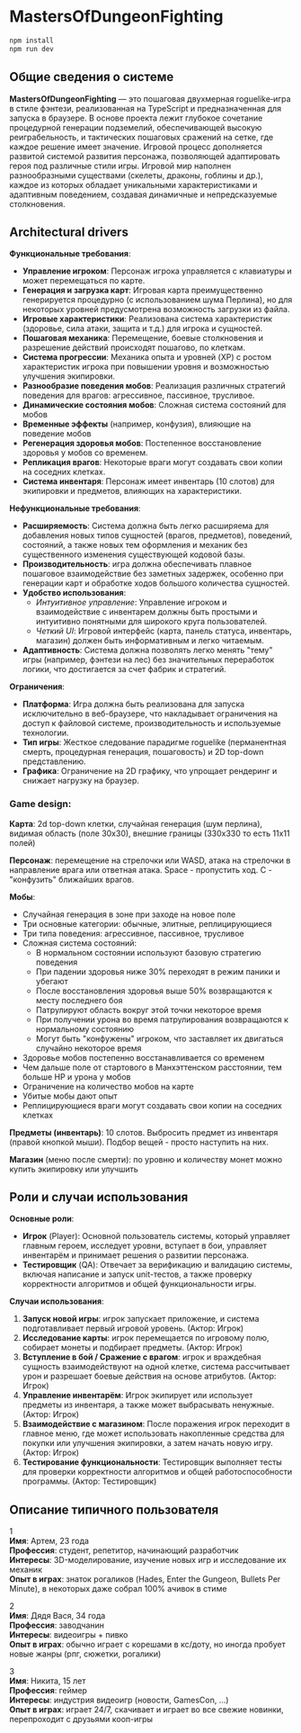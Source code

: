 # MastersOfDungeonFighting

```bash
npm install
npm run dev
```

## Общие сведения о системе
**MastersOfDungeonFighting** — это пошаговая двухмерная roguelike‑игра в стиле фэнтези, реализованная на TypeScript и предназначенная для запуска в браузере. В основе проекта лежит глубокое сочетание процедурной генерации подземелий, обеспечивающей высокую реиграбельность, и тактических пошаговых сражений на сетке, где каждое решение имеет значение. Игровой процесс дополняется развитой системой развития персонажа, позволяющей адаптировать героя под различные стили игры. Игровой мир наполнен разнообразными существами (скелеты, драконы, гоблины и др.), каждое из которых обладает уникальными характеристиками и адаптивным поведением, создавая динамичные и непредсказуемые столкновения.

## Architectural drivers

**Функциональные требования**:
- **Управление игроком**: Персонаж игрока управляется с клавиатуры и может перемещаться по карте.
- **Генерация и загрузка карт**: Игровая карта преимущественно генерируется процедурно (с использованием шума Перлина), но для некоторых уровней предусмотрена возможность загрузки из файла.
- **Игровые характеристики**: Реализована система характеристик (здоровье, сила атаки, защита и т.д.) для игрока и сущностей.
- **Пошаговая механика**: Перемещение, боевые столкновения и разрешение действий происходят пошагово, по клеткам.
- **Система прогрессии**: Механика опыта и уровней (XP) с ростом характеристик игрока при повышении уровня и возможностью улучшения экипировки.
- **Разнообразие поведения мобов**: Реализация различных стратегий поведения для врагов: агрессивное, пассивное, трусливое.
- **Динамические состояния мобов**: Сложная система состояний для мобов 
- **Временные эффекты** (например, конфузия), влияющие на поведение мобов
- **Регенерация здоровья мобов**: Постепенное восстановление здоровья у мобов со временем.
- **Репликация врагов**: Некоторые враги могут создавать свои копии на соседних клетках.
- **Система инвентаря**: Персонаж имеет инвентарь (10 слотов) для экипировки и предметов, влияющих на характеристики.

**Нефункциональные требования**:
- **Расширяемость**: Система должна быть легко расширяема для добавления новых типов сущностей (врагов, предметов), поведений, состояний, а также новых тем оформления и механик без существенного изменения существующей кодовой базы.
- **Производительность**: игра должна обеспечивать плавное пошаговое взаимодействие без заметных задержек, особенно при генерации карт и обработке ходов большого количества сущностей.
- **Удобство использования**:
  - *Интуитивное управление*: Управление игроком и взаимодействие с инвентарем должны быть простыми и интуитивно понятными для широкого круга пользователей.
  - *Четкий UI*: Игровой интерфейс (карта, панель статуса, инвентарь, магазин) должен быть информативным и легко читаемым.
- **Адаптивность**: Система должна позволять легко менять "тему" игры (например, фэнтези на лес) без значительных переработок логики, что достигается за счет фабрик и стратегий.

**Ограничения**:
- **Платформа**: Игра должна быть реализована для запуска исключительно в веб-браузере, что накладывает ограничения на доступ к файловой системе, производительность и используемые технологии.
- **Тип игры**: Жесткое следование парадигме roguelike (перманентная смерть, процедурная генерация, пошаговость) и 2D top-down представлению.
- **Графика**: Ограничение на 2D графику, что упрощает рендеринг и снижает нагрузку на браузер.

### Game design:

**Карта**: 2d top-down клетки, случайная генерация (шум перлина), видимая область (поле 30х30), внешние границы (330х330 то есть 11х11 полей) 

**Персонаж**: перемещение на стрелочки или WASD, атака на стрелочки в направление врага или ответная атака. Space - пропустить ход. C - "конфузить" ближайших врагов.

**Мобы**: 
* Случайная генерация в зоне при заходе на новое поле
* Три основные категории: обычные, элитные, реплицирующиеся
* Три типа поведения: агрессивное, пассивное, трусливое
* Сложная система состояний:
  * В нормальном состоянии используют базовую стратегию поведения
  * При падении здоровья ниже 30% переходят в режим паники и убегают
  * После восстановления здоровья выше 50% возвращаются к месту последнего боя
  * Патрулируют область вокруг этой точки некоторое время
  * При получении урона во время патрулирования возвращаются к нормальному состоянию
  * Могут быть "конфужены" игроком, что заставляет их двигаться случайно некоторое время
* Здоровье мобов постепенно восстанавливается со временем
* Чем дальше поле от стартового в Манхэттенском расстоянии, тем больше HP и урона у мобов
* Ограничение на количество мобов на карте
* Убитые мобы дают опыт
* Реплицирующиеся враги могут создавать свои копии на соседних клетках

**Предметы (инвентарь)**: 10 слотов. Выбросить предмет из инвентаря (правой кнопкой мыши). Подбор вещей - просто наступить на них.

**Магазин** (меню после смерти): по уровню и количеству монет можно купить экипировку или улучшить

## Роли и случаи использования

**Основные роли**:

* **Игрок** (Player):  Основной пользователь системы, который управляет главным героем, исследует уровни, вступает в бои, управляет инвентарём и принимает решения о развитии персонажа.
* **Тестировщик** (QA): Отвечает за верификацию и валидацию системы, включая написание и запуск unit-тестов, а также проверку корректности алгоритмов и общей функциональности игры.

**Случаи использования**:
1. **Запуск новой игры**: игрок запускает приложение, и система подготавливает первый игровой уровень. (Актор: Игрок)
2. **Исследование карты**: игрок перемещается по игровому полю, собирает монеты и подбирает предметы. (Актор: Игрок)
3. **Вступление в бой / Сражение с врагом**: игрок и враждебная сущность взаимодействуют на одной клетке, система рассчитывает урон и разрешает боевые действия на основе атрибутов. (Актор: Игрок)
4. **Управление инвентарём**: Игрок экипирует или использует предметы из инвентаря, а также может выбрасывать ненужные. (Актор: Игрок)
5. **Взаимодействие с магазином**: После поражения игрок переходит в главное меню, где может использовать накопленные средства для покупки или улучшения экипировки, а затем начать новую игру. (Актор: Игрок)
6. **Тестирование функциональности**: Тестировщик выполняет тесты для проверки корректности алгоритмов и общей работоспособности программы. (Актор: Тестировщик)

## Описание типичного пользователя

1  
**Имя**: Артем, 23 года  
**Профессия**: студент, репетитор, начинающий разработчик  
**Интересы**: 3D-моделирование, изучение новых игр и исследование их механик  
**Опыт в играх**: знаток рогаликов (Hades, Enter the Gungeon, Bullets Per Minute), в некоторых даже собрал 100% ачивок в стиме  

2  
**Имя**: Дядя Вася, 34 года  
**Профессия**: заводчанин  
**Интересы**: видеоигры + пивко  
**Опыт в играх**: обычно играет с корешами в кс/доту, но иногда пробует новые жанры (рпг, сюжетки, рогалики)  

3  
**Имя**: Никита, 15 лет  
**Профессия**: геймер  
**Интересы**: индустрия видеоигр (новости, GamesCon, …)  
**Опыт в играх**: играет 24/7, скачивает и играет во все свежие новинки, перепроходит с друзьями кооп-игры  
